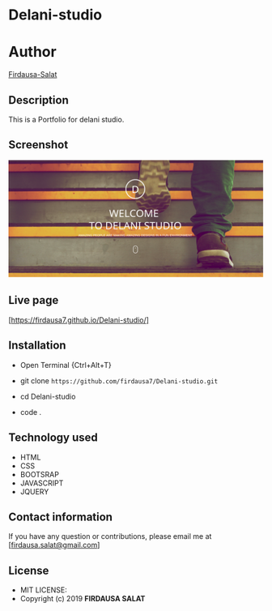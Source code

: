 # Delani-studio
# Author
[Firdausa-Salat](https://github.com/firdausa7)

## Description
This is a Portfolio for delani studio.


## Screenshot
<img src="Screenshot.png">

## Live page

[https://firdausa7.github.io/Delani-studio/]

## Installation
* Open Terminal {Ctrl+Alt+T}

* git clone ```https://github.com/firdausa7/Delani-studio.git```

* cd Delani-studio

* code . 


## Technology used
* HTML
* CSS
* BOOTSRAP
* JAVASCRIPT
* JQUERY

## Contact information
If you have any question or contributions, please email me at [firdausa.salat@gmail.com]

## License
* MIT LICENSE:
* Copyright (c) 2019 **FIRDAUSA SALAT**




